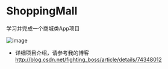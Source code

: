 # ShoppingMall
学习并完成一个商城类App项目


![image](https://github.com/hanzhonghao/ShoppingMall/raw/master/screenshots/ShoppingMall.gif)


- 详细项目介绍，请参考我的博客
http://blog.csdn.net/fighting_boss/article/details/74348012

